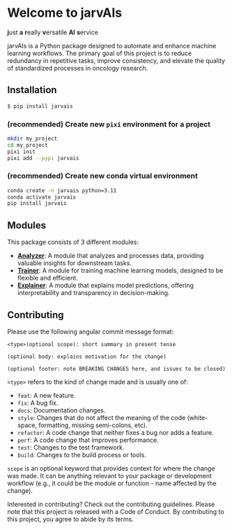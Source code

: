 # Welcome to jarvAIs

**j**ust **a** **r**eally **v**ersatile **AI** **s**ervice

jarvAIs is a Python package designed to automate and enhance machine learning workflows. The primary goal of this project is to reduce redundancy in repetitive tasks, improve consistency, and elevate the quality of standardized processes in oncology research.

## Installation

```bash
$ pip install jarvais
```

### (recommended) Create new `pixi` environment for a project

```bash
mkdir my_project
cd my_project
pixi init
pixi add --pypi jarvais
```

### (recommended) Create new conda virtual environment

```bash
conda create -n jarvais python=3.11
conda activate jarvais
pip install jarvais
```

## Modules

This package consists of 3 different modules:

- [**Analyzer**](get_started/analyzer.md): A module that analyzes and processes data, providing valuable insights for downstream tasks.
- [**Trainer**](get_started/trainer.md): A module for training machine learning models, designed to be flexible and efficient.
- [**Explainer**](get_started/explainer.md): A module that explains model predictions, offering interpretability and transparency in decision-making.

## Contributing

Please use the following angular commit message format:

```text
<type>(optional scope): short summary in present tense

(optional body: explains motivation for the change)

(optional footer: note BREAKING CHANGES here, and issues to be closed)

```

`<type>` refers to the kind of change made and is usually one of:

- `feat`: A new feature.
- `fix`: A bug fix.
- `docs`: Documentation changes.
- `style`: Changes that do not affect the meaning of the code (white-space, formatting, missing semi-colons, etc).
- `refactor`: A code change that neither fixes a bug nor adds a feature.
- `perf`: A code change that improves performance.
- `test`: Changes to the test framework.
- `build`: Changes to the build process or tools.

`scope` is an optional keyword that provides context for where the change was made. It can be anything relevant to your package or development workflow (e.g., it could be the module or function - name affected by the change).

Interested in contributing? Check out the contributing guidelines. Please note that this project is released with a Code of Conduct. By contributing to this project, you agree to abide by its terms.

